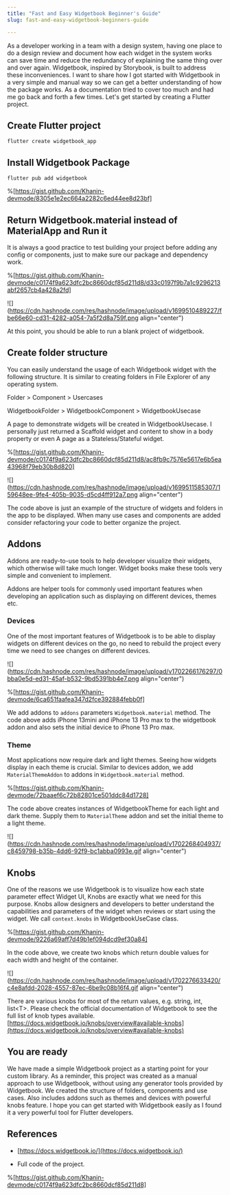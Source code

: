 ```yaml
---
title: "Fast and Easy Widgetbook Beginner's Guide"
slug: fast-and-easy-widgetbook-beginners-guide

---
```


As a developer working in a team with a design system, having one place to do a design review and document how each widget in the system works can save time and reduce the redundancy of explaining the same thing over and over again. Widgetbook, inspired by Storybook, is built to address these inconveniences. I want to share how I got started with Widgetbook in a very simple and manual way so we can get a better understanding of how the package works. As a documentation tried to cover too much and had me go back and forth a few times. Let's get started by creating a Flutter project.

## Create Flutter project

```plaintext
flutter create widgetbook_app
```

## Install Widgetbook Package

```plaintext
flutter pub add widgetbook
```

%[https://gist.github.com/Khanin-devmode/8305e1e2ec664a2282c6ed44ee8d23bf] 

## Return Widgetbook.material instead of MaterialApp and Run it

It is always a good practice to test building your project before adding any config or components, just to make sure our package and dependency work.

%[https://gist.github.com/Khanin-devmode/c0174f9a623dfc2bc8660dcf85d211d8/d33c0197f9b7a1c9296213abf2657cb4a428a2fd] 

![](https://cdn.hashnode.com/res/hashnode/image/upload/v1699510489227/fbe66e60-cd31-4282-a054-7a5f2d8a759f.png align="center")

At this point, you should be able to run a blank project of widgetbook.

## Create folder structure

You can easily understand the usage of each Widgetbook widget with the following structure. It is similar to creating folders in File Explorer of any operating system.

Folder &gt; Component &gt; Usercases

WidgetbookFolder &gt; WidgetbookComponent &gt; WidgetbookUsecase

A page to demonstrate widgets will be created in WidgetbookUsecase. I personally just returned a Scaffold widget and content to show in a body property or even A page as a Stateless/Stateful widget.

%[https://gist.github.com/Khanin-devmode/c0174f9a623dfc2bc8660dcf85d211d8/ac8fb9c7576e5617e6b5ea43968f79eb30b8d820] 

![](https://cdn.hashnode.com/res/hashnode/image/upload/v1699511585307/159648ee-9fe4-405b-9035-d5cd4ff912a7.png align="center")

The code above is just an example of the structure of widgets and folders in the app to be displayed. When many use cases and components are added consider refactoring your code to better organize the project.

## Addons

Addons are ready-to-use tools to help developer visualize their widgets, which otherwise will take much longer. Widget books make these tools very simple and convenient to implement.

Addons are helper tools for commonly used important features when developing an application such as displaying on different devices, themes etc.

### Devices

One of the most important features of Widgetbook is to be able to display widgets on different devices on the go, no need to rebuild the project every time we need to see changes on different devices.

![](https://cdn.hashnode.com/res/hashnode/image/upload/v1702266176297/0bba0e5d-ed31-45af-b532-9bd5391bb4e7.png align="center")

%[https://gist.github.com/Khanin-devmode/6ca651faafea347d2fce392884febb0f] 

We add addons to `addons` parameters `Widgetbook.material` method. The code above adds iPhone 13mini and iPhone 13 Pro max to the widgetbook addon and also sets the initial device to iPhone 13 Pro max.

### Theme

Most applications now require dark and light themes. Seeing how widgets display in each theme is crucial. Similar to devices addon, we add `MaterialThemeAddon` to addons in `Widgetbook.material` method.

%[https://gist.github.com/Khanin-devmode/72baaef6c72b82801ce501ddc84d1728] 

The code above creates instances of WidgetbookTheme for each light and dark theme. Supply them to `MaterialTheme` addon and set the initial theme to a light theme.

![](https://cdn.hashnode.com/res/hashnode/image/upload/v1702268404937/c8459798-b35b-4dd6-92f9-bc1abba0993e.gif align="center")

## Knobs

One of the reasons we use Widgetbook is to visualize how each state parameter effect Widget UI, Knobs are exactly what we need for this purpose. Knobs allow designers and developers to better understand the capabilities and parameters of the widget when reviews or start using the widget. We call `context.knobs` in WidgetbookUseCase class.

%[https://gist.github.com/Khanin-devmode/9226a69aff7d49b1ef094dcd9ef30a84] 

In the code above, we create two knobs which return double values for each width and height of the container.

![](https://cdn.hashnode.com/res/hashnode/image/upload/v1702276633420/c4e8afdd-2028-4557-87ec-6be9c08b16f4.gif align="center")

There are various knobs for most of the return values, e.g. string, int, list&lt;T&gt;. Please check the official documentation of Widgetbook to see the full list of knob types available.  
[https://docs.widgetbook.io/knobs/overview#available-knobs](https://docs.widgetbook.io/knobs/overview#available-knobs)

## You are ready

We have made a simple Widgetbook project as a starting point for your custom library. As a reminder, this project was created as a manual approach to use Widgetbook, without using any generator tools provided by Widgetbook. We created the structure of folders, components and use cases. Also includes addons such as themes and devices with powerful knobs feature. I hope you can get started with Widgetbook easily as I found it a very powerful tool for Flutter developers.

## References

* [https://docs.widgetbook.io/](https://docs.widgetbook.io/)
    
* Full code of the project.
    

%[https://gist.github.com/Khanin-devmode/c0174f9a623dfc2bc8660dcf85d211d8]